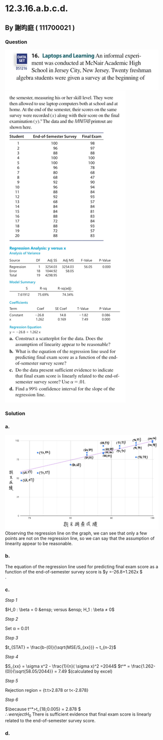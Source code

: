 # 12.3.16.a.b.c.d.

## By 謝昀庭 ( 111700021 )

### Question

![圖1](https://github.com/HWTeng-Course/202402-Statistics/blob/main/Images/IMG_0577.jpg)
![圖2](https://github.com/HWTeng-Course/202402-Statistics/blob/main/Images/IMG_0577%20(1).jpg)

### Solution 
### a.
![圖表1](https://github.com/HWTeng-Course/202402-Statistics/blob/main/Images/chart%20(1).jpg)
Observing the regression line on the graph, we can see that only a few points are not on the regression line, so we can say that the assumption of linearity appear to be reasonable.
### b.
The equation of the regression line used for predicting final exam score as a function of the end-of-semester survey score is $y =-26.8+1.262x $<br>.
### c.
*Step 1*

$H_0 : \beta = 0 &ensp; versus &ensp; H_1 : \beta ≠ 0$

*Step 2*

Set α = 0.01

*Step 3*

$t_{STAT} = \frac{b-(0)}{\sqrt{MSE/S_{xx}}} ~ t_{n-2}$

*Step 4*

$S_{xx} = \sigma x^2 - \frac{1}{n}( \sigma x)^2 =2044$
$t^* = \frac{1.262-(0)}{\sqrt{58.05/2044}} = 7.49 $(calculated by excel)

*Step 5*

Rejection region = {t:t>2.878 or t<-2.878}

*Step 6*

$\because t^*>t_{18;0.005} = 2.878 $<br>
$\therefore we reject H_0$
There is sufficient evidence that final exam score is linearly related to the end-of-semester survey score. 

### d.
